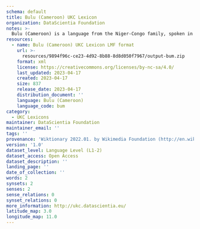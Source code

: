 ```yaml
---
schema: default
title: Bulu (Cameroon) UKC Lexicon
organization: DataScientia Foundation
notes: >-
  Bulu (Cameroon) is a language from the Niger-Congo family, spoken in Africa. The UKC Lexicon of Bulu (Cameroon) is represented as a lexico-semantic network. It consists of words, word senses, synsets, as well as sense-level and synset-level relationships.
resources:
  - name: Bulu (Cameroon) UKC Lexicon LMF format
    url: >-
      resources/9894f96c-ce23-4d92-8b88-8d8d050f7967/output-bum.zip
    format: xml
    license: https://creativecommons.org/licenses/by-nc-sa/4.0/
    last_updated: 2023-04-17
    created: 2023-04-17
    size: 837
    release_date: 2023-04-17
    distribution_document: ''
    language: Bulu (Cameroon)
    language_code: bum
category:
  - UKC Lexicons
maintainer: DataScientia Foundation
maintainer_email: ''
tags: ''
provenance: 'Wiktionary 2022.01. by Wikimedia Foundation (http://en.wiktionary.org); Princeton WordNet 2.1 by Princeton University (https://wordnet.princeton.edu)'
version: '1.0'
dataset_level: Language Level (L1-2)
dataset_access: Open Access
dataset_description: ''
landing_page: ''
date_of_collection: ''
words: 2
synsets: 2
senses: 2
sense_relations: 0
synset_relations: 0
more_information: http://ukc.datascientia.eu/
latitude_map: 3.0
longitude_map: 11.0
---
```

